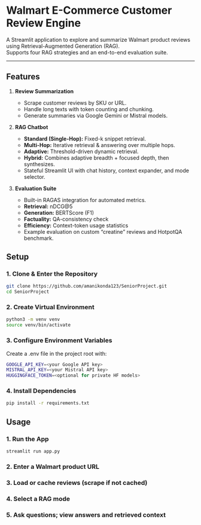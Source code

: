 # Walmart E-Commerce Customer Review Engine

A Streamlit application to explore and summarize Walmart product reviews using Retrieval-Augmented Generation (RAG).  
Supports four RAG strategies and an end-to-end evaluation suite.

---

## Features

1. **Review Summarization**

   - Scrape customer reviews by SKU or URL.
   - Handle long texts with token counting and chunking.
   - Generate summaries via Google Gemini or Mistral models.

2. **RAG Chatbot**

   - **Standard (Single-Hop):** Fixed-k snippet retrieval.
   - **Multi-Hop:** Iterative retrieval & answering over multiple hops.
   - **Adaptive:** Threshold-driven dynamic retrieval.
   - **Hybrid:** Combines adaptive breadth + focused depth, then synthesizes.
   - Stateful Streamlit UI with chat history, context expander, and mode selector.

3. **Evaluation Suite**
   - Built-in RAGAS integration for automated metrics.
   - **Retrieval:** nDCG@5
   - **Generation:** BERTScore (F1)
   - **Factuality:** QA-consistency check
   - **Efficiency:** Context-token usage statistics
   - Example evaluation on custom “creatine” reviews and HotpotQA benchmark.

## Setup

### 1. Clone & Enter the Repository

```bash
git clone https://github.com/amanikonda123/SeniorProject.git
cd SeniorProject
```

### 2. Create Virtual Environment

```bash
python3 -m venv venv
source venv/bin/activate
```

### 3. Configure Environment Variables

Create a .env file in the project root with:

```bash
GOOGLE_API_KEY=<your Google API key>
MISTRAL_API_KEY=<your Mistral API key>
HUGGINGFACE_TOKEN=<optional for private HF models>
```

### 4. Install Dependencies

```bash
pip install -r requirements.txt
```

## Usage

### 1. Run the App

```bash
streamlit run app.py
```

### 2. Enter a Walmart product URL

### 3. Load or cache reviews (scrape if not cached)

### 4. Select a RAG mode

### 5. Ask questions; view answers and retrieved context
